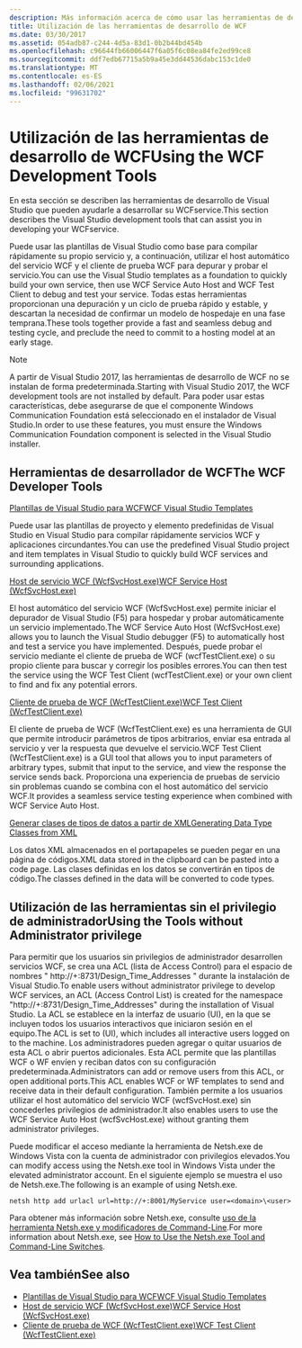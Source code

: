 ```yaml
---
description: Más información acerca de cómo usar las herramientas de desarrollo de WCF
title: Utilización de las herramientas de desarrollo de WCF
ms.date: 03/30/2017
ms.assetid: 054adb87-c244-4d5a-83d1-0b2b44bd454b
ms.openlocfilehash: c96644fb66006447f6a05f6c08ea84fe2ed99ce8
ms.sourcegitcommit: ddf7edb67715a5b9a45e3dd44536dabc153c1de0
ms.translationtype: MT
ms.contentlocale: es-ES
ms.lasthandoff: 02/06/2021
ms.locfileid: "99631702"
---
```

# <a name="using-the-wcf-development-tools"></a><span data-ttu-id="f1e20-103">Utilización de las herramientas de desarrollo de WCF</span><span class="sxs-lookup"><span data-stu-id="f1e20-103">Using the WCF Development Tools</span></span>

<span data-ttu-id="f1e20-104">En esta sección se describen las herramientas de desarrollo de Visual Studio que pueden ayudarle a desarrollar su WCFservice.</span><span class="sxs-lookup"><span data-stu-id="f1e20-104">This section describes the Visual Studio development tools that can assist you in developing your WCFservice.</span></span>  
  
 <span data-ttu-id="f1e20-105">Puede usar las plantillas de Visual Studio como base para compilar rápidamente su propio servicio y, a continuación, utilizar el host automático del servicio WCF y el cliente de prueba WCF para depurar y probar el servicio.</span><span class="sxs-lookup"><span data-stu-id="f1e20-105">You can use the Visual Studio templates as a foundation to quickly build your own service, then use WCF Service Auto Host and WCF Test Client to debug and test your service.</span></span> <span data-ttu-id="f1e20-106">Todas estas herramientas proporcionan una depuración y un ciclo de prueba rápido y estable, y descartan la necesidad de confirmar un modelo de hospedaje en una fase temprana.</span><span class="sxs-lookup"><span data-stu-id="f1e20-106">These tools together provide a fast and seamless debug and testing cycle, and preclude the need to commit to a hosting model at an early stage.</span></span>  

 > [!NOTE]
 > <span data-ttu-id="f1e20-107">A partir de Visual Studio 2017, las herramientas de desarrollo de WCF no se instalan de forma predeterminada.</span><span class="sxs-lookup"><span data-stu-id="f1e20-107">Starting with Visual Studio 2017, the WCF development tools are not installed by default.</span></span> <span data-ttu-id="f1e20-108">Para poder usar estas características, debe asegurarse de que el componente Windows Communication Foundation está seleccionado en el instalador de Visual Studio.</span><span class="sxs-lookup"><span data-stu-id="f1e20-108">In order to use these features, you must ensure the Windows Communication Foundation component is selected in the Visual Studio installer.</span></span>
  
## <a name="the-wcf-developer-tools"></a><span data-ttu-id="f1e20-109">Herramientas de desarrollador de WCF</span><span class="sxs-lookup"><span data-stu-id="f1e20-109">The WCF Developer Tools</span></span>  

 [<span data-ttu-id="f1e20-110">Plantillas de Visual Studio para WCF</span><span class="sxs-lookup"><span data-stu-id="f1e20-110">WCF Visual Studio Templates</span></span>](wcf-vs-templates.md)  
  
 <span data-ttu-id="f1e20-111">Puede usar las plantillas de proyecto y elemento predefinidas de Visual Studio en Visual Studio para compilar rápidamente servicios WCF y aplicaciones circundantes.</span><span class="sxs-lookup"><span data-stu-id="f1e20-111">You can use the predefined Visual Studio project and item templates in Visual Studio to quickly build WCF services and surrounding applications.</span></span>  
  
 [<span data-ttu-id="f1e20-112">Host de servicio WCF (WcfSvcHost.exe)</span><span class="sxs-lookup"><span data-stu-id="f1e20-112">WCF Service Host (WcfSvcHost.exe)</span></span>](wcf-service-host-wcfsvchost-exe.md)  
  
 <span data-ttu-id="f1e20-113">El host automático del servicio WCF (WcfSvcHost.exe) permite iniciar el depurador de Visual Studio (F5) para hospedar y probar automáticamente un servicio implementado.</span><span class="sxs-lookup"><span data-stu-id="f1e20-113">The WCF Service Auto Host (WcfSvcHost.exe) allows you to launch the Visual Studio debugger (F5) to automatically host and test a service you have implemented.</span></span> <span data-ttu-id="f1e20-114">Después, puede probar el servicio mediante el cliente de prueba de WCF (wcfTestClient.exe) o su propio cliente para buscar y corregir los posibles errores.</span><span class="sxs-lookup"><span data-stu-id="f1e20-114">You can then test the service using the WCF Test Client (wcfTestClient.exe) or your own client to find and fix any potential errors.</span></span>  
  
 [<span data-ttu-id="f1e20-115">Cliente de prueba de WCF (WcfTestClient.exe)</span><span class="sxs-lookup"><span data-stu-id="f1e20-115">WCF Test Client (WcfTestClient.exe)</span></span>](wcf-test-client-wcftestclient-exe.md)  
  
 <span data-ttu-id="f1e20-116">El cliente de prueba de WCF (WcfTestClient.exe) es una herramienta de GUI que permite introducir parámetros de tipos arbitrarios, enviar esa entrada al servicio y ver la respuesta que devuelve el servicio.</span><span class="sxs-lookup"><span data-stu-id="f1e20-116">WCF Test Client (WcfTestClient.exe) is a GUI tool that allows you to input parameters of arbitrary types, submit that input to the service, and view the response the service sends back.</span></span> <span data-ttu-id="f1e20-117">Proporciona una experiencia de pruebas de servicio sin problemas cuando se combina con el host automático del servicio WCF.</span><span class="sxs-lookup"><span data-stu-id="f1e20-117">It provides a seamless service testing experience when combined with WCF Service Auto Host.</span></span>  
  
 [<span data-ttu-id="f1e20-118">Generar clases de tipos de datos a partir de XML</span><span class="sxs-lookup"><span data-stu-id="f1e20-118">Generating Data Type Classes from XML</span></span>](generating-data-type-classes-from-xml.md)  
  
 <span data-ttu-id="f1e20-119">Los datos XML almacenados en el portapapeles se pueden pegar en una página de códigos.</span><span class="sxs-lookup"><span data-stu-id="f1e20-119">XML data stored in the clipboard can be pasted into a code page.</span></span> <span data-ttu-id="f1e20-120">Las clases definidas en los datos se convertirán en tipos de código.</span><span class="sxs-lookup"><span data-stu-id="f1e20-120">The classes defined in the data will be converted to code types.</span></span>  
  
## <a name="using-the-tools-without-administrator-privilege"></a><span data-ttu-id="f1e20-121">Utilización de las herramientas sin el privilegio de administrador</span><span class="sxs-lookup"><span data-stu-id="f1e20-121">Using the Tools without Administrator privilege</span></span>  

 <span data-ttu-id="f1e20-122">Para permitir que los usuarios sin privilegios de administrador desarrollen servicios WCF, se crea una ACL (lista de Access Control) para el espacio de nombres " http://+:8731/Design_Time_Addresses " durante la instalación de Visual Studio.</span><span class="sxs-lookup"><span data-stu-id="f1e20-122">To enable users without administrator privilege to develop WCF services, an ACL (Access Control List) is created for the namespace "http://+:8731/Design_Time_Addresses" during the installation of Visual Studio.</span></span> <span data-ttu-id="f1e20-123">La ACL se establece en la interfaz de usuario (UI), en la que se incluyen todos los usuarios interactivos que iniciaron sesión en el equipo.</span><span class="sxs-lookup"><span data-stu-id="f1e20-123">The ACL is set to (UI), which includes all interactive users logged on to the machine.</span></span> <span data-ttu-id="f1e20-124">Los administradores pueden agregar o quitar usuarios de esta ACL o abrir puertos adicionales. Esta ACL permite que las plantillas WCF o WF envíen y reciban datos con su configuración predeterminada.</span><span class="sxs-lookup"><span data-stu-id="f1e20-124">Administrators can add or remove users from this ACL, or open additional ports.This ACL enables WCF or WF templates to send and receive data in their default configuration.</span></span> <span data-ttu-id="f1e20-125">También permite a los usuarios utilizar el host automático del servicio WCF (wcfSvcHost.exe) sin concederles privilegios de administrador.</span><span class="sxs-lookup"><span data-stu-id="f1e20-125">It also enables users to use the WCF Service Auto Host (wcfSvcHost.exe) without granting them administrator privileges.</span></span>  
  
 <span data-ttu-id="f1e20-126">Puede modificar el acceso mediante la herramienta de Netsh.exe de Windows Vista con la cuenta de administrador con privilegios elevados.</span><span class="sxs-lookup"><span data-stu-id="f1e20-126">You can modify access using the Netsh.exe tool in Windows Vista under the elevated administrator account.</span></span> <span data-ttu-id="f1e20-127">En el siguiente ejemplo se muestra el uso de Netsh.exe.</span><span class="sxs-lookup"><span data-stu-id="f1e20-127">The following is an example of using Netsh.exe.</span></span>  
  
```console  
netsh http add urlacl url=http://+:8001/MyService user=<domain>\<user>  
```  
  
 <span data-ttu-id="f1e20-128">Para obtener más información sobre Netsh.exe, consulte [uso de la herramienta Netsh.exe y modificadores de Command-Line](/previous-versions/tn-archive/bb490939(v=technet.10)).</span><span class="sxs-lookup"><span data-stu-id="f1e20-128">For more information about Netsh.exe, see [How to Use the Netsh.exe Tool and Command-Line Switches](/previous-versions/tn-archive/bb490939(v=technet.10)).</span></span>  
  
## <a name="see-also"></a><span data-ttu-id="f1e20-129">Vea también</span><span class="sxs-lookup"><span data-stu-id="f1e20-129">See also</span></span>

- [<span data-ttu-id="f1e20-130">Plantillas de Visual Studio para WCF</span><span class="sxs-lookup"><span data-stu-id="f1e20-130">WCF Visual Studio Templates</span></span>](wcf-vs-templates.md)
- [<span data-ttu-id="f1e20-131">Host de servicio WCF (WcfSvcHost.exe)</span><span class="sxs-lookup"><span data-stu-id="f1e20-131">WCF Service Host (WcfSvcHost.exe)</span></span>](wcf-service-host-wcfsvchost-exe.md)
- [<span data-ttu-id="f1e20-132">Cliente de prueba de WCF (WcfTestClient.exe)</span><span class="sxs-lookup"><span data-stu-id="f1e20-132">WCF Test Client (WcfTestClient.exe)</span></span>](wcf-test-client-wcftestclient-exe.md)
